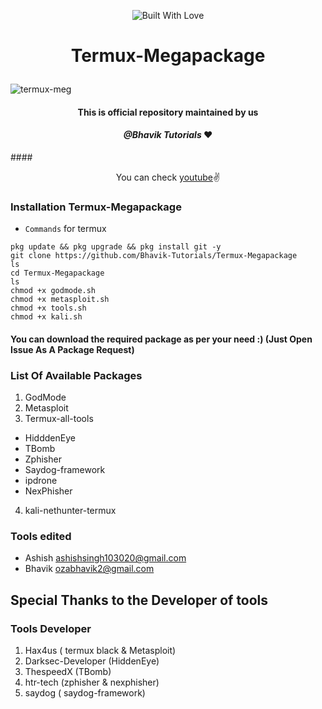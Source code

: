 <p align="center">
<a><img title="Built With Love" src="https://forthebadge.com/images/badges/built-with-love.svg" ></a>

# <p align="center">Termux-Megapackage
![termux-meg](https://user-images.githubusercontent.com/68908732/88683463-75400300-d111-11ea-967c-9b80e94f36ab.jpg)
#### <p align="center">This is official repository maintained by us
#### <p align="center"> *@Bhavik Tutorials* ❤️
####<p align="center">You can check [youtube](https://youtube.com/bhaviktutorials)✌
 ### Installation Termux-Megapackage
 * `Commands` for termux
 ```
pkg update && pkg upgrade && pkg install git -y
git clone https://github.com/Bhavik-Tutorials/Termux-Megapackage
ls
cd Termux-Megapackage
ls
chmod +x godmode.sh
chmod +x metasploit.sh
chmod +x tools.sh
chmod +x kali.sh
```
 #### You can download the required package as per your need :) (Just Open Issue As A Package Request)
 ### List Of Available Packages
 1. GodMode
 2. Metasploit
 3. Termux-all-tools
  * HidddenEye
  * TBomb
  * Zphisher
  * Saydog-framework
  * ipdrone
  * NexPhisher
 4. kali-nethunter-termux
 ### Tools edited
 * Ashish ashishsingh103020@gmail.com
 * Bhavik ozabhavik2@gmail.com
 ## Special Thanks to the Developer of tools
 ### Tools Developer
 1) Hax4us ( termux black & Metasploit)
 2) Darksec-Developer (HiddenEye)
 3) ThespeedX (TBomb)
 4) htr-tech (zphisher & nexphisher)
 5) saydog ( saydog-framework)
